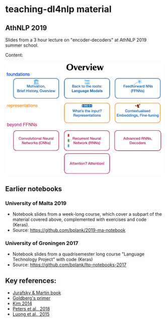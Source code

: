 # teaching-dl4nlp material

## AthNLP 2019

Slides from a 3 hour lecture on "encoder-decoders" at AthNLP 2019 summer school.

Content:

<img src="overview-concepts.png" width=500>


## Earlier notebooks

### University of Malta 2019
* Notebook slides from a week-long course, which cover a subpart of the material covered above, complemented with exercises and code (Keras).
* Source: https://github.com/bplank/2019-ma-notebook

### University of Groningen 2017
* Notebook slides from a quadrisemester long course "Language Technology Project" with code (Keras)
* Source: https://github.com/bplank/ltp-notebooks-2017


## Key references:

* [Jurafsky & Martin book](https://web.stanford.edu/~jurafsky/slp3/)
* [Goldberg's primer](https://arxiv.org/abs/1510.00726)
* [Kim 2014](https://arxiv.org/abs/1408.5882)
* [Peters et al., 2018](https://arxiv.org/abs/1802.05365)
* [Luong et al., 2015](https://arxiv.org/abs/1508.04025)
